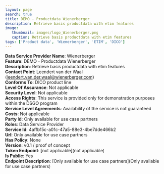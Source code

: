 ```yaml
---
layout: page
search: true
title: DEMO - Productdata Wienerberger
description: Retrieve basis productdata with etim features
image:
   thumbnail: images/logo_Wienerberger.png
   caption: Retrieve basis productdata with etim features
tags: ['Product data', 'Wienerberger', 'ETIM', 'DICO']
---
```


<b>Data Service Provider Name</b>: Wienerberger  
<b>Feature</b>: DEMO - Productdata Wienerberger  
<b>Description</b>: Retrieve basis productdata with etim features  
<b>Contact Point</b>: Leendert van der Waal (leendert.van.der.waal@wienerberger.com)  
<b>Conforms To</b>: DICO product line  
<b>Level Of Assurance</b>: Not applicable  
<b>Security Level</b>: Not applicable  
<b>Access Rights</b>: This service is provided only for demonstration purposes within the DSGO program  
<b>Service Level Agreements</b>: Availability of the service is not guaranteed  
<b>Costs</b>: Not applicable  
<b>Party Id</b>: Only available for use case partners  
<b>Roles</b>: Data Service Provider  
<b>Service Id</b>: 4affb15c-a01c-47a5-88e3-4be7dde466b2  
<b>Url</b>: Only available for use case partners  
<b>Has Policy</b>: None  
<b>Version</b>: v0.1 / proof of concept  
<b>Token Endpoint</b>: [not applicable](not applicable)  
<b>Is Public</b>: Yes  
<b>Endpoint Description</b>: [Only available for use case partners](Only available for use case partners)  
